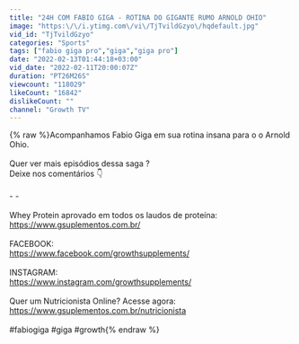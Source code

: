 ```yaml
---
title: "24H COM FABIO GIGA - ROTINA DO GIGANTE RUMO ARNOLD OHIO"
image: "https:\/\/i.ytimg.com\/vi\/TjTvildGzyo\/hqdefault.jpg"
vid_id: "TjTvildGzyo"
categories: "Sports"
tags: ["fabio giga pro","giga","giga pro"]
date: "2022-02-13T01:44:18+03:00"
vid_date: "2022-02-11T20:00:07Z"
duration: "PT26M26S"
viewcount: "118029"
likeCount: "16842"
dislikeCount: ""
channel: "Growth TV"
---
```

{% raw %}Acompanhamos Fabio Giga em sua rotina insana para o o Arnold Ohio.<br /><br />Quer ver mais episódios  dessa saga ?<br />Deixe nos comentários  👇<br /><br />- - <br /><br />Whey Protein aprovado em todos os laudos de proteína:<br /><a rel="nofollow" target="blank" href="https://www.gsuplementos.com.br/">https://www.gsuplementos.com.br/</a><br /> <br />FACEBOOK:<br /><a rel="nofollow" target="blank" href="https://www.facebook.com/growthsupplements/">https://www.facebook.com/growthsupplements/</a><br /><br />INSTAGRAM:<br /><a rel="nofollow" target="blank" href="https://www.instagram.com/growthsupplements/">https://www.instagram.com/growthsupplements/</a><br /><br />Quer um Nutricionista Online? Acesse agora:<br /><a rel="nofollow" target="blank" href="https://www.gsuplementos.com.br/nutricionista">https://www.gsuplementos.com.br/nutricionista</a><br /><br />#fabiogiga #giga #growth{% endraw %}
